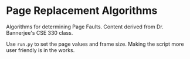 # Page Replacement Algorithms
Algorithms for determining Page Faults. Content derived from Dr. Bannerjee's CSE 330 class.

Use `run.py` to set the page values and frame size. Making the script more user friendly is in the works.